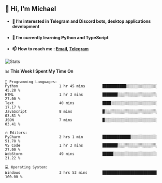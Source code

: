 ## 👋 Hi, I’m Michael
- #### 👀 I’m interested in Telegram and Discord bots, desktop applications development
- #### 🌱 I’m currently learning Python and TypeScript
- #### 📫 How to reach me : [Email](mailto:misha@kurapov.ru), [Telegram](https://t.me/mkurapov)

![Stats](https://github-readme-stats.vercel.app/api?username=krpff&show_icons=true&theme=github_dark&hide_border=true&hide=issues&count_private=true&layout=compact)


<!--START_SECTION:waka-->
📊 **This Week I Spent My Time On** 

```text
💬 Programming Languages: 
Python                   1 hr 45 mins        ███████████░░░░░░░░░░░░░░   45.28 % 
HTML                     1 hr 3 mins         ███████░░░░░░░░░░░░░░░░░░   27.00 % 
Text                     40 mins             ████░░░░░░░░░░░░░░░░░░░░░   17.17 % 
JavaScript               8 mins              █░░░░░░░░░░░░░░░░░░░░░░░░   03.81 % 
JSON                     7 mins              █░░░░░░░░░░░░░░░░░░░░░░░░   03.41 % 

🔥 Editors: 
PyCharm                  2 hrs 1 min         █████████████░░░░░░░░░░░░   51.78 % 
VS Code                  1 hr 3 mins         ███████░░░░░░░░░░░░░░░░░░   27.00 % 
WebStorm                 49 mins             █████░░░░░░░░░░░░░░░░░░░░   21.22 % 

💻 Operating System: 
Windows                  3 hrs 53 mins       █████████████████████████   100.00 % 
```


<!--END_SECTION:waka-->
